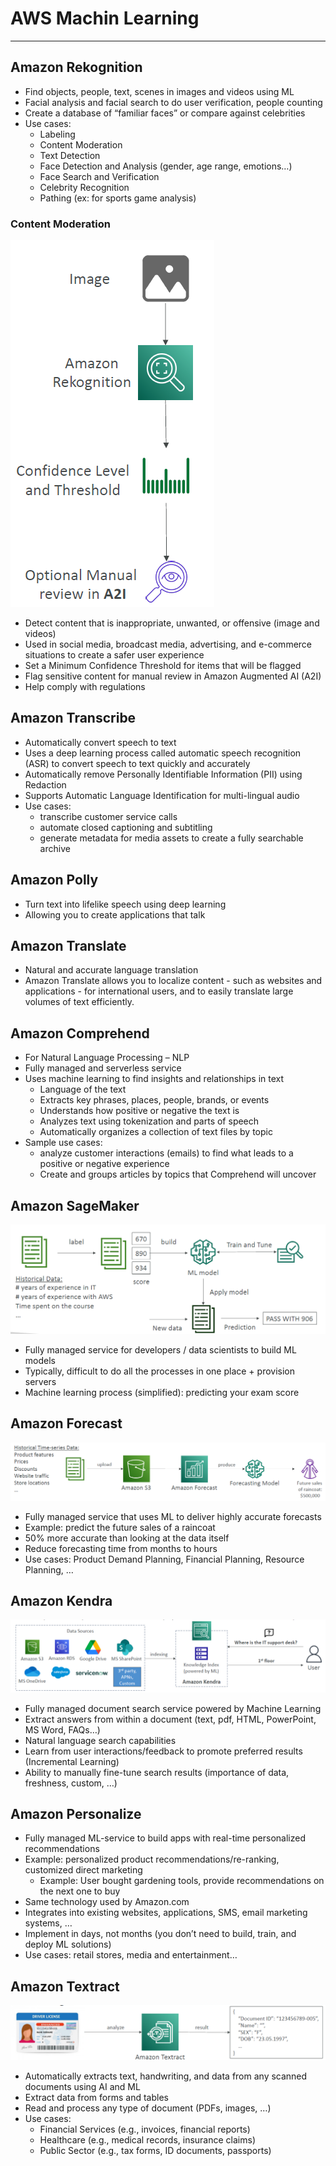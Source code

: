 # AWS Machin Learning

---
## Amazon Rekognition
* Find objects, people, text, scenes in images and videos using ML
* Facial analysis and facial search to do user verification, people counting
* Create a database of “familiar faces” or compare against celebrities
* Use cases:
  * Labeling
  * Content Moderation
  * Text Detection
  * Face Detection and Analysis (gender, age range, emotions…)
  * Face Search and Verification
  * Celebrity Recognition
  * Pathing (ex: for sports game analysis)
### Content Moderation
![Content Moderation](../Image/REkognition.png)
* Detect content that is inappropriate, unwanted, or offensive (image and videos)
* Used in social media, broadcast media, advertising, and e-commerce situations to create a safer user experience
* Set a Minimum Confidence Threshold for items that will be flagged
* Flag sensitive content for manual review in Amazon Augmented AI (A2I)
* Help comply with regulations
## Amazon Transcribe
* Automatically convert speech to text
* Uses a deep learning process called automatic speech recognition (ASR) to convert speech to text quickly and accurately
* Automatically remove Personally Identifiable Information (PII) using Redaction
* Supports Automatic Language Identification for multi-lingual audio
* Use cases:
  * transcribe customer service calls
  * automate closed captioning and subtitling
  * generate metadata for media assets to create a fully searchable archive
## Amazon Polly
* Turn text into lifelike speech using deep learning
* Allowing you to create applications that talk
## Amazon Translate
* Natural and accurate language translation
* Amazon Translate allows you to localize content - such as websites and applications - for international users, and to easily translate large volumes of text efficiently.
## Amazon Comprehend
* For Natural Language Processing – NLP
* Fully managed and serverless service
* Uses machine learning to find insights and relationships in text
  * Language of the text
  * Extracts key phrases, places, people, brands, or events
  * Understands how positive or negative the text is
  * Analyzes text using tokenization and parts of speech
  * Automatically organizes a collection of text files by topic
* Sample use cases:
  * analyze customer interactions (emails) to find what leads to a positive or negative experience
  * Create and groups articles by topics that Comprehend will uncover
## Amazon SageMaker
![Amazon SageMaker](../Image/AWS_SageMaker.png)
* Fully managed service for developers / data scientists to build ML models
* Typically, difficult to do all the processes in one place + provision servers
* Machine learning process (simplified): predicting your exam score
## Amazon Forecast
![Amazon Forecast](../Image/Forecost.png)
* Fully managed service that uses ML to deliver highly accurate forecasts
* Example: predict the future sales of a raincoat
* 50% more accurate than looking at the data itself
* Reduce forecasting time from months to hours
* Use cases: Product Demand Planning, Financial Planning, Resource Planning, …
## Amazon Kendra
![Kendra](../Image/Kendra.png)
* Fully managed document search service powered by Machine Learning
* Extract answers from within a document (text, pdf, HTML, PowerPoint, MS Word, FAQs…)
* Natural language search capabilities
* Learn from user interactions/feedback to promote preferred results (Incremental Learning)
* Ability to manually fine-tune search results (importance of data, freshness, custom, …)
## Amazon Personalize
* Fully managed ML-service to build apps with real-time personalized recommendations
* Example: personalized product recommendations/re-ranking, customized direct marketing
  * Example: User bought gardening tools, provide recommendations on the next one to buy
* Same technology used by Amazon.com
* Integrates into existing websites, applications, SMS, email marketing systems, …
* Implement in days, not months (you don’t need to build, train, and deploy ML solutions)
* Use cases: retail stores, media and entertainment…
## Amazon Textract
![Textract](../Image/Textract.png)
* Automatically extracts text, handwriting, and data from any scanned documents using AI and ML
* Extract data from forms and tables
* Read and process any type of document (PDFs, images, …)
* Use cases:
  * Financial Services (e.g., invoices, financial reports)
  * Healthcare (e.g., medical records, insurance claims)
  * Public Sector (e.g., tax forms, ID documents, passports)